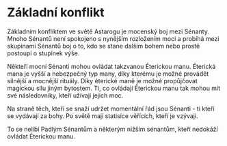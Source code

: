 # Základní konflikt

Základním konfliktem ve světě Astarogu je mocenský boj mezi Sénanty. Mnoho Sénantů není spokojeno s nynějším rozložením moci a probíhá mezi skupinami Sénantů boj o to, kdo se stane dalším bohem nebo prostě postoupí o stupínek výše.

Někteří mocní Sénanti mohou ovládat takzvanou Éterickou manu. Éterická mana je vyšší a nebezpečný typ many, díky kterému je možné provádět silnější a mocnější rituály. Díky éterické maně je možné propůjčovat magickou sílu jiným bytostem. Ti, co ovládají Éterickou manu tak mohou mít své následovníky, kteří užívají jejich moc.

Na straně těch, kteří se snaží udržet momentální řád jsou Sénanti - ti kteří se vydávají za bohy. Po světě mají statisíce věřících, kteří je vzývají.

To se nelíbí Padlým Sénantům a některým nižším sénantům, kteří nedokáží ovládat Éterickou manu.
